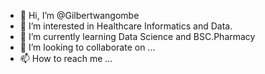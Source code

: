 - 👋 Hi, I’m @Gilbertwangombe
- 👀 I’m interested in Healthcare Informatics and Data.
- 🌱 I’m currently learning Data Science and BSC.Pharmacy
- 💞️ I’m looking to collaborate on ...
- 📫 How to reach me ...

<!---
Gilbertwangombe/Gilbertwangombe is a ✨ special ✨ repository because its `README.md` (this file) appears on your GitHub profile.
You can click the Preview link to take a look at your changes.
--->
